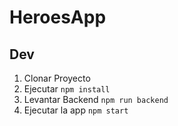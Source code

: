# HeroesApp

## Dev

1. Clonar Proyecto
2. Ejecutar ```npm install```
3. Levantar Backend ```npm run backend```
4. Ejecutar la app ```npm start```
